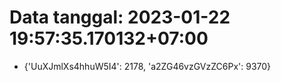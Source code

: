 # Data tanggal: 2023-01-22 19:57:35.170132+07:00

* {'UuXJmlXs4hhuW5I4': 2178, 'a2ZG46vzGVzZC6Px': 9370}
